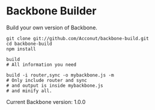# Backbone Builder

Build your own version of Backbone.

```
git clone git://github.com/Acconut/backbone-build.git
cd backbone-build
npm install

build
# All information you need

build -i router,sync -o mybackbone.js -m
# Only include router and sync
# and output is inside mybackbone.js
# and minify all.
```

Current Backbone version: 1.0.0